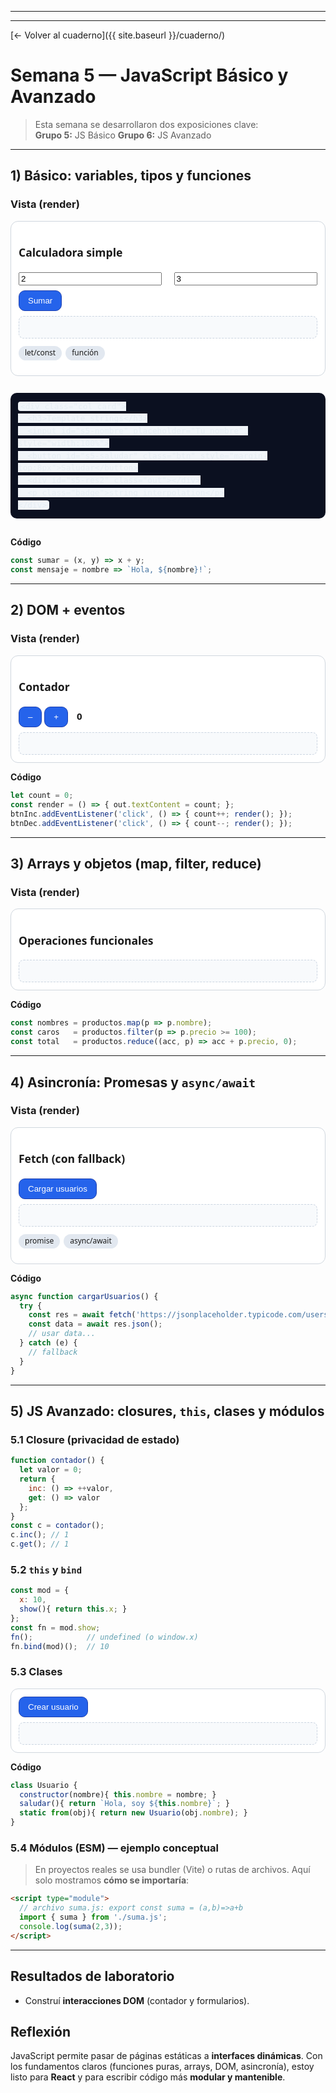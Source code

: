 
---

---

[← Volver al cuaderno]({{ site.baseurl }}/cuaderno/)

# Semana 5 — JavaScript Básico y Avanzado

> Esta semana se desarrollaron dos exposiciones clave:  
> **Grupo 5:**  JS Básico 
> **Grupo 6:** JS Avanzado 


<style>
  .demo-s5 *{box-sizing:border-box}
  .demo-s5{font:15px/1.55 system-ui, -apple-system, Segoe UI, Roboto, sans-serif}
  .demo-s5 .card{border:1px solid #d0d7de;border-radius:12px;padding:12px;background:#fff}
  .demo-s5 .row{display:flex;gap:12px;flex-wrap:wrap}
  .demo-s5 .col{flex:1 1 260px}
  .demo-s5 .btn{padding:8px 14px;border-radius:10px;background:#2563eb;color:#fff;border:1px solid #1e40af}
  .demo-s5 .btn:hover{background:#1e40af}
  .demo-s5 pre{background:#0b1020;color:#e6edf3;border-radius:10px;padding:12px;overflow:auto}
  .demo-s5 .out{background:#f8fafc;border:1px dashed #cbd5e1;border-radius:8px;padding:8px;margin-top:8px;min-height:36px}
  .demo-s5 code{background:#f1f5f9;padding:0 4px;border-radius:4px}
  .demo-s5 .badge{display:inline-block;background:#e2e8f0;border-radius:999px;padding:2px 10px;font-size:.8em;margin-right:6px}
</style>

---

## 1) Básico: variables, tipos y funciones

### Vista (render)
<div class="demo-s5">
  <div class="row">
    <div class="col card">
      <h3>Calculadora simple</h3>
      <input id="s5-a" type="number" value="2" style="width:48%">
      <input id="s5-b" type="number" value="3" style="width:48%;float:right">
      <button id="s5-sum" class="btn" style="margin-top:8px">Sumar</button>
      <div id="s5-res1" class="out"></div>
      <p class="badge">let/const</p><p class="badge">función</p>
    </div>

    <div class="col card">
      <h3>Template strings</h3>
      <input id="s5-nombre" placeholder="Tu nombre" style="width:100%">
      <button id="s5-saludar" class="btn" style="margin-top:8px">Saludar</button>
      <div id="s5-res2" class="out"></div>
      <p class="badge">string interpolation</p>
    </div>
  </div>
</div>

<script>
// IIFE para aislar demo
(() => {
  const $ = sel => document.querySelector(sel);
  $('#s5-sum')?.addEventListener('click', () => {
    const a = Number($('#s5-a').value);
    const b = Number($('#s5-b').value);
    const sumar = (x, y) => x + y;
    $('#s5-res1').textContent = `Resultado: ${sumar(a, b)}`;
  });

  $('#s5-saludar')?.addEventListener('click', () => {
    const nombre = $('#s5-nombre').value || 'mundo';
    $('#s5-res2').textContent = `Hola, ${nombre}! Bienvenido/a a JS 🎯`;
  });
})();
</script>

**Código**
```js
const sumar = (x, y) => x + y;
const mensaje = nombre => `Hola, ${nombre}!`;
````

---

## 2) DOM + eventos

### Vista (render)

<div class="demo-s5">
  <div class="card">
    <h3>Contador</h3>
    <button id="s5-dec" class="btn">–</button>
    <button id="s5-inc" class="btn">+</button>
    <span id="s5-count" style="margin-left:10px;font-weight:700">0</span>
    <div class="out" id="s5-log"></div>
  </div>
</div>

<script>
(() => {
  let count = 0;
  const out = document.getElementById('s5-count');
  const log = document.getElementById('s5-log');
  const render = () => { out.textContent = count; log.textContent = `Estado: ${count}`; };
  document.getElementById('s5-inc')?.addEventListener('click', () => { count++; render(); });
  document.getElementById('s5-dec')?.addEventListener('click', () => { count--; render(); });
  render();
})();
</script>

**Código**

```js
let count = 0;
const render = () => { out.textContent = count; };
btnInc.addEventListener('click', () => { count++; render(); });
btnDec.addEventListener('click', () => { count--; render(); });
```

---

## 3) Arrays y objetos (map, filter, reduce)

### Vista (render)

<div class="demo-s5">
  <div class="card">
    <h3>Operaciones funcionales</h3>
    <div class="out" id="s5-arr-out"></div>
  </div>
</div>

<script>
(() => {
  const productos = [
    { id:1, nombre:'Teclado', precio:80 },
    { id:2, nombre:'Mouse',   precio:50 },
    { id:3, nombre:'Monitor', precio:550 },
    { id:4, nombre:'Cable',   precio:20 }
  ];

  const nombres = productos.map(p => p.nombre);
  const caros   = productos.filter(p => p.precio >= 100);
  const total   = productos.reduce((acc, p) => acc + p.precio, 0);

  const html = `
    <p><strong>Nombres:</strong> ${nombres.join(', ')}</p>
    <p><strong>Caros (≥ 100):</strong> ${caros.map(p=>p.nombre).join(', ') || '—'}</p>
    <p><strong>Total:</strong> S/ ${total}</p>
  `;
  document.getElementById('s5-arr-out').innerHTML = html;
})();
</script>

**Código**

```js
const nombres = productos.map(p => p.nombre);
const caros   = productos.filter(p => p.precio >= 100);
const total   = productos.reduce((acc, p) => acc + p.precio, 0);
```

---

## 4) Asincronía: Promesas y `async/await`

### Vista (render)

<div class="demo-s5">
  <div class="card">
    <h3>Fetch (con fallback)</h3>
    <button id="s5-fetch" class="btn">Cargar usuarios</button>
    <div id="s5-users" class="out"></div>
    <p class="badge">promise</p><p class="badge">async/await</p>
  </div>
</div>

<script>
(() => {
  const $ = s => document.querySelector(s);
  const fallback = [
    {name:'Usuario Local 1', email:'u1@demo.dev'},
    {name:'Usuario Local 2', email:'u2@demo.dev'},
    {name:'Usuario Local 3', email:'u3@demo.dev'},
  ];

  async function cargarUsuarios() {
    const target = $('#s5-users');
    target.textContent = 'Cargando...';
    try {
      const res = await fetch('https://jsonplaceholder.typicode.com/users?_limit=3', {cache:'no-store'});
      if (!res.ok) throw new Error('HTTP ' + res.status);
      const data = await res.json();
      target.innerHTML = data.map(u => `• ${u.name} <${u.email}>`).join('<br>');
    } catch (err) {
      target.innerHTML = `⚠️ Sin Internet / CORS. Fallback:<br>${fallback.map(u=>`• ${u.name} <${u.email}>`).join('<br>')}`;
    }
  }

  $('#s5-fetch')?.addEventListener('click', cargarUsuarios);
})();
</script>

**Código**

```js
async function cargarUsuarios() {
  try {
    const res = await fetch('https://jsonplaceholder.typicode.com/users?_limit=3');
    const data = await res.json();
    // usar data...
  } catch (e) {
    // fallback
  }
}
```

---

## 5) JS Avanzado: closures, `this`, clases y módulos

### 5.1 Closure (privacidad de estado)

```js
function contador() {
  let valor = 0;
  return {
    inc: () => ++valor,
    get: () => valor
  };
}
const c = contador();
c.inc(); // 1
c.get(); // 1
```

### 5.2 `this` y `bind`

```js
const mod = {
  x: 10,
  show(){ return this.x; }
};
const fn = mod.show;
fn();            // undefined (o window.x)
fn.bind(mod)();  // 10
```

### 5.3 Clases

<div class="demo-s5">
  <div class="card">
    <button id="s5-clase" class="btn">Crear usuario</button>
    <div id="s5-clase-out" class="out"></div>
  </div>
</div>

<script>
(() => {
  class Usuario {
    constructor(nombre){ this.nombre = nombre; }
    saludar(){ return `Hola, soy ${this.nombre}`; }
    static from(obj){ return new Usuario(obj.nombre); }
  }
  document.getElementById('s5-clase')?.addEventListener('click', () => {
    const u = Usuario.from({nombre:'Edison'});
    document.getElementById('s5-clase-out').textContent = u.saludar();
  });
})();
</script>

**Código**

```js
class Usuario {
  constructor(nombre){ this.nombre = nombre; }
  saludar(){ return `Hola, soy ${this.nombre}`; }
  static from(obj){ return new Usuario(obj.nombre); }
}
```

### 5.4 Módulos (ESM) — ejemplo conceptual

> En proyectos reales se usa bundler (Vite) o rutas de archivos. Aquí solo mostramos **cómo se importaría**:

```html
<script type="module">
  // archivo suma.js: export const suma = (a,b)=>a+b
  import { suma } from './suma.js';
  console.log(suma(2,3));
</script>
```

---

## Resultados de laboratorio

* Construí **interacciones DOM** (contador y formularios).

## Reflexión

JavaScript permite pasar de páginas estáticas a **interfaces dinámicas**.
Con los fundamentos claros (funciones puras, arrays, DOM, asincronía), estoy listo para **React** y para escribir código más **modular y mantenible**.

